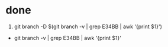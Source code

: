 # done
1. git branch -D $(git branch -v | grep E34BB | awk '{print $1}')
- git branch -v | grep E34BB | awk '{print $1}'
  

